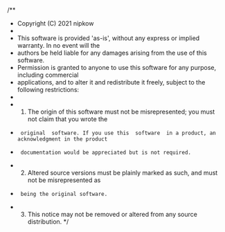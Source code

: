 /**
* Copyright (C) 2021 nipkow
*
* This software is  provided 'as-is', without any express  or implied  warranty. In no event will the
* authors be held liable for any damages arising from the use of this software.
* Permission  is granted  to anyone  to use  this software  for  any  purpose,  including  commercial
* applications, and to alter it and redistribute it freely, subject to the following restrictions:
*
*   1. The origin of this software must not be misrepresented; you must not claim that you  wrote the
*      original  software. If you use this  software  in a product, an  acknowledgment in the product
*      documentation would be appreciated but is not required.
*   2. Altered source versions must  be plainly  marked as such, and  must not be  misrepresented  as
*      being the original software.
*   3. This notice may not be removed or altered from any source distribution.
*/
